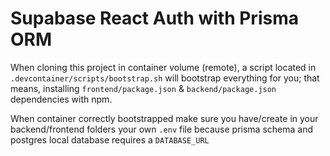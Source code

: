 # Supabase React Auth with Prisma ORM

When cloning this project in container volume (remote), a script located in `.devcontainer/scripts/bootstrap.sh` will bootstrap everything for you; that means, installing `frontend/package.json` & `backend/package.json` dependencies with npm.

When container correctly bootstrapped make sure you have/create in your backend/frontend folders your own `.env` file because prisma schema and postgres local database requires a `DATABASE_URL`